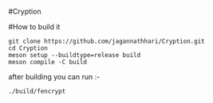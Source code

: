 #Cryption

#How to build it 

```
git clone https://github.com/jagannathhari/Cryption.git
cd Cryption
meson setup --buildtype=release build
meson compile -C build
```
after building you can run :-

```
./build/fencrypt
```
